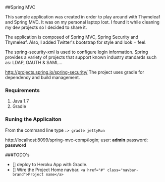 ##Spring MVC 

This sample application was created in order to play around with Thymeleaf and Spring MVC.  It was on my personal laptop lost. I found it while cleaning my dev projects so I decided to share it.

The application is composed of Spring MVC, Spring Security and Thymeleaf.  Also, I added Twitter's bootstrap for style and look + feel.

The spring-security-xml is used to configure login information.  Spring provides a variety of projects that support known industry standards such as: LDAP, OAUTH & SAML...

http://projects.spring.io/spring-security/
The project uses gradle for dependency and build management.

### Requirements
1. Java 1.7
2. Gradle

### Runing the Applicaiton
From the command line type ```:> gradle jettyRun```

http://localhost:8099/spring-mvc-comp/login;
user: **admin**
password: **password**

###TODO's
- [] deploy to Heroku App with Gradle.
- [] Wire the Project Home navbar. ```<a href="#" class="navbar-brand">Project name</a>```

